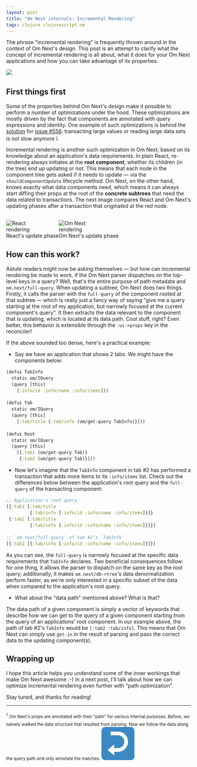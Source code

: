 ```yaml
---
layout: post
title: "Om Next internals: Incremental Rendering"
tags: clojure clojurescript om
---
```


The phrase "incremental rendering" is frequently thrown around in the context of
Om Next's design. This post is an attempt to clarify what the concept of incremental rendering is
all about, what it does for your Om Next applications and how you can take advantage
of its properties.


<!--more-->


<div style="margin-bottom:30px">
  <img style="max-width:45%;margin:0 auto" src="https://cloud.githubusercontent.com/assets/661909/18785824/d4a58916-819a-11e6-8ed4-13165501e9b9.png">
</div>


## First things first

Some of the properties behind Om Next's design make it possible to perform a number
of optimizations under the hood. These optimizations are mostly driven by the fact
that components are annotated with query expressions and identity. One example of
such optimizations is behind the [solution](https://github.com/omcljs/om/pull/650)
for [issue #556](https://github.com/omcljs/om/issues/556): transacting large values
or reading large data sets is not slow anymore <sup id="fnref:1"><sub><a href="#fn:1">1</a></sub></sup>.

Incremental rendering is another such optimization in Om Next, based on its knowledge
about an application's data requirements. In plain React, re-rendering always initiates
at the **root component**, whether its children (in the tree) end up updating or
not. This means that each node in the component tree gets asked if it needs to update
— via the `shouldComponentUpdate` lifecycle method. Om Next, on the other hand, knows
exactly what data components need, which means it can always start diffing their
props at the root of the **concrete subtrees** that need the data related to transactions.
The next image compares React and Om Next's updating phases after a transaction that
originated at the red node.

<div style="display:table; margin: 30px 0">
  <figure style="display:table-cell">
    <img style="max-width:50%; margin: 0 auto" src="https://cloud.githubusercontent.com/assets/661909/18786506/87c5eb28-819e-11e6-8610-af5217738dee.png" alt="React rendering" />
    <figcaption class="caption">React's update phase</figcaption>
  </figure>
  <figure style="display:table-cell">
    <img style="max-width:50%; margin: 0 auto" src="https://cloud.githubusercontent.com/assets/661909/18786505/87a29114-819e-11e6-8aa5-c50ea811e06f.png" alt="Om Next rendering" />
    <figcaption class="caption">Om Next's update phase</figcaption>
  </figure>
</div>

## How can this work?

Astute readers might now be asking themselves — but how can incremental rendering
be made to work, if the Om Next parser dispatches on the top-level keys in a query?
Well, that's the entire purpose of path metadata and `om.next/full-query`. When
updating a subtree, Om Next does two things. Firstly, it calls the parser with the
`full-query` of the component rooted at that subtree — which is really just a fancy
way of saying "give me a query starting at the root of my application, but narrowly
focused at the current component's query". It then extracts the data relevant to
the component that is updating, which is located at its data path. Cool stuff, right?
Even better, this behavior is extensible through the `:ui->props` key in the reconciler!

If the above sounded too dense, here's a practical example:

- Say we have an application that shows 2 tabs. We might have the components below:

```clojure
(defui TabInfo
  static om/IQuery
  (query [this]
    [:info/id :info/name :info/items]))

(defui Tab
  static om/IQuery
  (query [this]
    [:tab/title {:tab/info (om/get-query TabInfo)}]))

(defui Root
  static om/IQuery
  (query [this]
    [{:tab1 (om/get-query Tab)}
     {:tab2 (om/get-query Tab)}]))
```

- Now let's imagine that the `TabInfo` component in tab #2 has performed a transaction
that adds more items to its `:info/items` list. Check out the differences below
between the application's root query and the `full-query` of the transacting component:

```clojure
;; Application's root query
[{:tab1 [:tab/title
         {:tab/info [:info/id :info/name :info/items]}]}
 {:tab2 [:tab/title
         {:tab/info [:info/id :info/name :info/items]}]}]

;; `om.next/full-query` of tab #2's `TabInfo`
[{:tab2 [{:tab/info [:info/id :info/name :info/items]}]}]
```

As you can see, the `full-query` is narrowly focused at the specific data requirements
that `TabInfo` declares. Two beneficial consequences follow: for one thing, it allows
the parser to dispatch on the same key as the root query; additionally, it makes
`om.next/db->tree`'s data denormalization perform faster, as we're only interested
in a specific subset of the data when compared to the application's root query.

- What about the "data path" mentioned above? What is that?

The data path of a given component is simply a vector of keywords that describe how
we can get to the query of a given component starting from the query of an applications'
root component. In our example above, the path of tab #2's `TabInfo` would be
`[:tab2 :tab/info]`. This means that Om Next can simply use `get-in` in the result
of parsing and pass the correct data to the updating component(s).

## Wrapping up

I hope this article helps you understand some of the inner workings that make Om
Next awesome :-) In a next post, I'll talk about how we can optimize incremental
rendering even further with "path optimization".

Stay tuned, and thanks for reading!


---

<div id="fn:1">
  <sup><sub>1</sub></sup> <sub>Om Next's props are annotated with their "path" for
various internal purposes. Before, we naively walked the data structure that resulted
from parsing. Now we follow the data along the query path and only annotate the
matches. <a href="#fnref:1"><img draggable="false" class="emoji" alt="↩" src="/public/img/top.svg"></a></sub>
</div>
